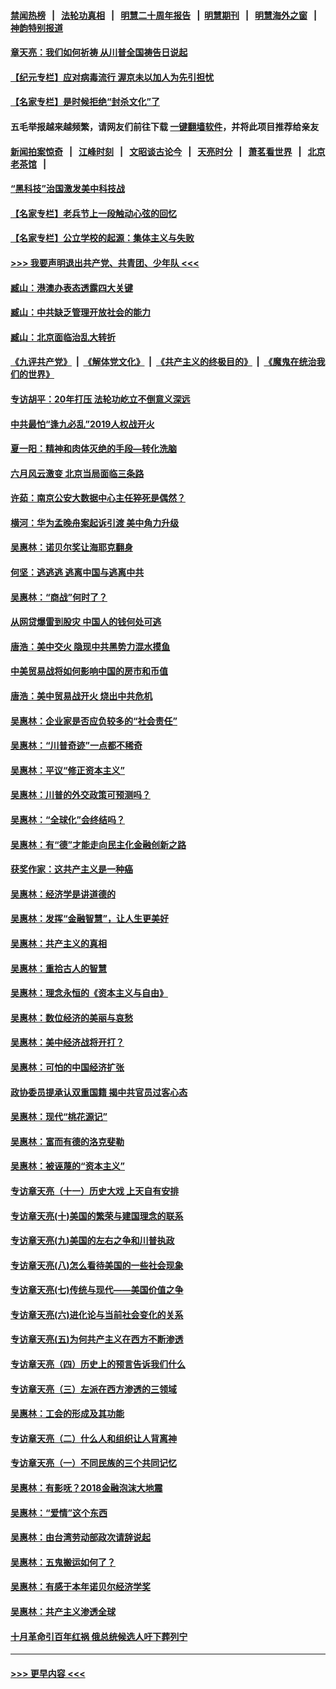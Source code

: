 #### [禁闻热榜](热点新闻.md?=0)  &nbsp;&nbsp;|&nbsp;&nbsp; [法轮功真相](https://github.com/gfw-breaker/truth/blob/master/README.md?=0) &nbsp;&nbsp;|&nbsp;&nbsp; [明慧二十周年报告](https://github.com/gfw-breaker/mh-reports/blob/master/README.md?=0) &nbsp;&nbsp;|&nbsp;&nbsp;[明慧期刊](https://github.com/gfw-breaker/mh-qikan) &nbsp;&nbsp;|&nbsp;&nbsp; [明慧海外之窗](https://github.com/gfw-breaker/mh-news/blob/master/README.md?=0) &nbsp;&nbsp;|&nbsp;&nbsp; [神韵特别报道](https://github.com/gfw-breaker/mh-news/blob/master/shenyun.md?=0)
#### [章天亮：我们如何祈祷 从川普全国祷告日说起](../pages/nsc423/n11944627.md?t=03190002) 
#### [【纪元专栏】应对病毒流行 渥京未以加人为先引担忧](../pages/nsc423/n11875714.md?t=03190002) 
#### [【名家专栏】是时候拒绝“封杀文化”了](../pages/nsc423/n11814093.md?t=03190002) 
#### 五毛举报越来越频繁，请网友们前往下载 [一键翻墙软件](https://github.com/gfw-breaker/ssr-accounts)，并将此项目推荐给亲友
#### [新闻拍案惊奇](https://github.com/gfw-breaker/banned-news/blob/master/pages/link4.md) &nbsp;&nbsp;|&nbsp;&nbsp; [江峰时刻](https://github.com/gfw-breaker/banned-news/blob/master/pages/link4.md) &nbsp;&nbsp;|&nbsp;&nbsp; [文昭谈古论今](https://github.com/gfw-breaker/banned-news/blob/master/pages/link4.md) &nbsp;&nbsp;|&nbsp;&nbsp; [天亮时分](https://github.com/gfw-breaker/banned-news/blob/master/pages/link4.md) &nbsp;&nbsp;|&nbsp;&nbsp; [萧茗看世界](https://github.com/gfw-breaker/banned-news/blob/master/pages/link4.md) &nbsp;&nbsp;|&nbsp;&nbsp; [北京老茶馆](https://github.com/gfw-breaker/banned-news/blob/master/pages/link4.md) &nbsp;&nbsp;|&nbsp;&nbsp; 
#### [“黑科技”治国激发美中科技战](../pages/nsc423/n11638056.md?t=03190002) 
#### [【名家专栏】老兵节上一段触动心弦的回忆](../pages/nsc423/n11646016.md?t=03190002) 
#### [【名家专栏】公立学校的起源：集体主义与失败](../pages/nsc423/n11601833.md?t=03190002) 
#### [>>> 我要声明退出共产党、共青团、少年队 <<<](https://github.com/begood0513/goodnews/blob/master/quit/letter.md) 
#### [臧山：港澳办表态透露四大关键](../pages/nsc423/n11421628.md?t=03190002) 
#### [臧山：中共缺乏管理开放社会的能力](../pages/nsc423/n11407457.md?t=03190002) 
#### [臧山：北京面临治乱大转折](../pages/nsc423/n11406895.md?t=03190002) 
#### [《九评共产党》](https://github.com/begood0513/9ping.md/blob/master/README.md) &nbsp;|&nbsp; [《解体党文化》](../../../../jtdwh.md/blob/master/README.md)  &nbsp;|&nbsp; [《共产主义的终极目的》](../../../../gczydzjmd.md/blob/master/README.md) &nbsp;|&nbsp; [《魔鬼在统治我们的世界》](../../../../mgztzwmdsj.md/blob/master/README.md) 
#### [专访胡平：20年打压 法轮功屹立不倒意义深远](../pages/nsc423/n11398800.md?t=03190002) 
#### [中共最怕“逢九必乱”2019人权战开火](../pages/nsc423/n11385248.md?t=03190002) 
#### [夏一阳：精神和肉体灭绝的手段—转化洗脑](../pages/nsc423/n11368250.md?t=03190002) 
#### [六月风云激变 北京当局面临三条路](../pages/nsc423/n11313668.md?t=03190002) 
#### [许茹：南京公安大数据中心主任猝死是偶然？](../pages/nsc423/n11064744.md?t=03190002) 
#### [横河：华为孟晚舟案起诉引渡 美中角力升级](../pages/nsc423/n11027230.md?t=03190002) 
#### [吴惠林：诺贝尔奖让海耶克翻身](../pages/nsc423/n10890049.md?t=03190002) 
#### [何坚：逃逃逃 逃离中国与逃离中共](../pages/nsc423/n10592891.md?t=03190002) 
#### [吴惠林：“商战”何时了？](../pages/nsc423/n10573558.md?t=03190002) 
#### [从网贷爆雷到股灾 中国人的钱何处可逃](../pages/nsc423/n10572800.md?t=03190002) 
#### [唐浩：美中交火 隐现中共黑势力混水摸鱼](../pages/nsc423/n10544040.md?t=03190002) 
#### [中美贸易战将如何影响中国的房市和币值](../pages/nsc423/n10543697.md?t=03190002) 
#### [唐浩：美中贸易战开火 烧出中共危机](../pages/nsc423/n10540126.md?t=03190002) 
#### [吴惠林：企业家是否应负较多的“社会责任”](../pages/nsc423/n10535022.md?t=03190002) 
#### [吴惠林：“川普奇迹”一点都不稀奇](../pages/nsc423/n10512808.md?t=03190002) 
#### [吴惠林：平议“修正资本主义”](../pages/nsc423/n10495724.md?t=03190002) 
#### [吴惠林：川普的外交政策可预测吗？](../pages/nsc423/n10462387.md?t=03190002) 
#### [吴惠林：“全球化”会终结吗？](../pages/nsc423/n10452838.md?t=03190002) 
#### [吴惠林：有“德”才能走向民主化金融创新之路](../pages/nsc423/n10432292.md?t=03190002) 
#### [获奖作家：这共产主义是一种癌](../pages/nsc423/n10431541.md?t=03190002) 
#### [吴惠林：经济学是讲道德的](../pages/nsc423/n10398014.md?t=03190002) 
#### [吴惠林：发挥“金融智慧”，让人生更美好](../pages/nsc423/n10375019.md?t=03190002) 
#### [吴惠林：共产主义的真相](../pages/nsc423/n10351394.md?t=03190002) 
#### [吴惠林：重拾古人的智慧](../pages/nsc423/n10337691.md?t=03190002) 
#### [吴惠林：理念永恒的《资本主义与自由》](../pages/nsc423/n10316274.md?t=03190002) 
#### [吴惠林：数位经济的美丽与哀愁](../pages/nsc423/n10292946.md?t=03190002) 
#### [吴惠林：美中经济战将开打？](../pages/nsc423/n10258825.md?t=03190002) 
#### [吴惠林：可怕的中国经济扩张](../pages/nsc423/n10219147.md?t=03190002) 
#### [政协委员提承认双重国籍 揭中共官员过客心态](../pages/nsc423/n10208809.md?t=03190002) 
#### [吴惠林：现代“桃花源记”](../pages/nsc423/n10185234.md?t=03190002) 
#### [吴惠林：富而有德的洛克斐勒](../pages/nsc423/n10142264.md?t=03190002) 
#### [吴惠林：被诬蔑的“资本主义”](../pages/nsc423/n10124816.md?t=03190002) 
#### [专访章天亮（十一）历史大戏 上天自有安排](../pages/nsc423/n10094905.md?t=03190002) 
#### [专访章天亮(十)美国的繁荣与建国理念的联系](../pages/nsc423/n10094899.md?t=03190002) 
#### [专访章天亮(九)美国的左右之争和川普执政](../pages/nsc423/n10094889.md?t=03190002) 
#### [专访章天亮(八)怎么看待美国的一些社会现象](../pages/nsc423/n10094857.md?t=03190002) 
#### [专访章天亮(七)传统与现代——美国价值之争](../pages/nsc423/n10093140.md?t=03190002) 
#### [专访章天亮(六)进化论与当前社会变化的关系](../pages/nsc423/n10092036.md?t=03190002) 
#### [专访章天亮(五)为何共产主义在西方不断渗透](../pages/nsc423/n10083620.md?t=03190002) 
#### [专访章天亮（四）历史上的预言告诉我们什么](../pages/nsc423/n10083606.md?t=03190002) 
#### [专访章天亮（三）左派在西方渗透的三领域](../pages/nsc423/n10081115.md?t=03190002) 
#### [吴惠林：工会的形成及其功能](../pages/nsc423/n10080633.md?t=03190002) 
#### [专访章天亮（二）什么人和组织让人背离神](../pages/nsc423/n10076637.md?t=03190002) 
#### [专访章天亮（一）不同民族的三个共同记忆](../pages/nsc423/n10074188.md?t=03190002) 
#### [吴惠林：有影呒？2018金融泡沫大地震](../pages/nsc423/n10040534.md?t=03190002) 
#### [吴惠林：“爱情”这个东西](../pages/nsc423/n10019423.md?t=03190002) 
#### [吴惠林：由台湾劳动部政次请辞说起](../pages/nsc423/n9979679.md?t=03190002) 
#### [吴惠林：五鬼搬运如何了？](../pages/nsc423/n9925338.md?t=03190002) 
#### [吴惠林：有感于本年诺贝尔经济学奖](../pages/nsc423/n9871883.md?t=03190002) 
#### [吴惠林：共产主义渗透全球](../pages/nsc423/n9812748.md?t=03190002) 
#### [十月革命引百年红祸 俄总统候选人吁下葬列宁](../pages/nsc423/n9810182.md?t=03190002) 

----
#### [ >>> 更早内容 <<< ](../indexes/nsc423-earlier.md)
